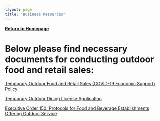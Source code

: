 ```yaml
---
layout: page
title: 'Business Resources'
---
```


[**Return to Homepage**](/)

# Below please find necessary documents for conducting outdoor food and retail sales: 

[Temporary Outdoor Food and Retail Sales (COVID-19 Economic Support) Policy](https://storage.googleapis.com/static.rutherford-nj.com/business-information/policy%20temp%20outdoor%20sales.pdf)

[Temporary Outdoor Dining License Application](https://storage.googleapis.com/static.rutherford-nj.com/business-information/Temp%20Outdoor%20dining%20license.pdf)

[Executive Order 150: Protocols for Food and Beverage Establishments Offering Outdoor Service](https://storage.googleapis.com/static.rutherford-nj.com/business-information/Executive%20Directive%20DOH%2020-014%20Outdoor%20Dining.pdf)
